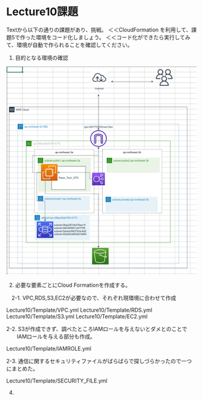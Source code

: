 # Lecture10課題

Textから以下の通りの課題があり、挑戦。
＜＜CloudFormation を利用して、課題5で作った環境をコード化しましょう。
＜＜コード化ができたら実行してみて、環境が自動で作られることを確認してください。

1. 目的となる環境の確認

![ENV](./Lecture10/PICTURE/構成図.PNG)

2. 必要な要素ごとにCloud Formationを作成する。

　2-1. VPC,RDS,S3,EC2が必要なので、それぞれ現環境に合わせて作成
 
   Lecture10/Template/VPC.yml
   Lecture10/Template/RDS.yml
   Lecture10/Template/S3.yml
   Lecture10/Template/EC2.yml
   
  2-2. S3が作成できず、調べたところIAMロールを与えないとダメとのことで
   　　IAMロールを与える部分も作成。
     
   Lecture10/Template/IAMROLE.yml
   
  2-3. 通信に関するセキュリティファイルがばらばらで探しづらかったので一つにまとめた。
  
   Lecture10/Template/SECURITY_FILE.yml
   
4. 
